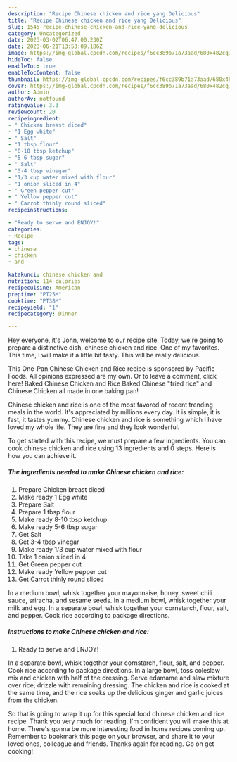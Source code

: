 ```yaml
---
description: "Recipe Chinese chicken and rice yang Delicious"
title: "Recipe Chinese chicken and rice yang Delicious"
slug: 1545-recipe-chinese-chicken-and-rice-yang-delicious
category: Uncategorized
date: 2023-03-02T06:47:00.230Z
date: 2023-06-21T13:53:09.186Z
image: https://img-global.cpcdn.com/recipes/f6cc389b71a73aad/680x482cq70/chinese-chicken-and-rice-recipe-main-photo.jpg
hideToc: false
enableToc: true
enableTocContent: false
thumbnail: https://img-global.cpcdn.com/recipes/f6cc389b71a73aad/680x482cq70/chinese-chicken-and-rice-recipe-main-photo.jpg
cover: https://img-global.cpcdn.com/recipes/f6cc389b71a73aad/680x482cq70/chinese-chicken-and-rice-recipe-main-photo.jpg
author: Admin
authorAv: notfound
ratingvalue: 3.3
reviewcount: 20
recipeingredient:
- " Chicken breast diced"
- "1 Egg white"
- " Salt"
- "1 tbsp flour"
- "8-10 tbsp ketchup"
- "5-6 tbsp sugar"
- " Salt"
- "3-4 tbsp vinegar"
- "1/3 cup water mixed with flour"
- "1 onion sliced in 4"
- " Green pepper cut"
- " Yellow pepper cut"
- " Carrot thinly round sliced"
recipeinstructions:

- "Ready to serve and ENJOY!"
categories:
- Recipe
tags:
- chinese
- chicken
- and

katakunci: chinese chicken and 
nutrition: 114 calories
recipecuisine: American
preptime: "PT25M"
cooktime: "PT38M"
recipeyield: "1"
recipecategory: Dinner

---
```



Hey everyone, it's John, welcome to our recipe site. Today, we're going to prepare a distinctive dish, chinese chicken and rice. One of my favorites. This time, I will make it a little bit tasty. This will be really delicious.

This One-Pan Chinese Chicken and Rice recipe is sponsored by Pacific Foods. All opinions expressed are my own. Or to leave a comment, click here! Baked Chinese Chicken and Rice Baked Chinese &#34;fried rice&#34; and Chinese Chicken all made in one baking pan!

Chinese chicken and rice is one of the most favored of recent trending meals in the world. It's appreciated by millions every day. It is simple, it is fast, it tastes yummy. Chinese chicken and rice is something which I have loved my whole life. They are fine and they look wonderful.


To get started with this recipe, we must prepare a few ingredients. You can cook chinese chicken and rice using 13 ingredients and 0 steps. Here is how you can achieve it.

<!--inarticleads1-->

##### The ingredients needed to make Chinese chicken and rice:

1. Prepare  Chicken breast diced
1. Make ready 1 Egg white
1. Prepare  Salt
1. Prepare 1 tbsp flour
1. Make ready 8-10 tbsp ketchup
1. Make ready 5-6 tbsp sugar
1. Get  Salt
1. Get 3-4 tbsp vinegar
1. Make ready 1/3 cup water mixed with flour
1. Take 1 onion sliced in 4
1. Get  Green pepper cut
1. Make ready  Yellow pepper cut
1. Get  Carrot thinly round sliced


In a medium bowl, whisk together your mayonnaise, honey, sweet chili sauce, sriracha, and sesame seeds. In a medium bowl, whisk together your milk and egg. In a separate bowl, whisk together your cornstarch, flour, salt, and pepper. Cook rice according to package directions. 

<!--inarticleads2-->

##### Instructions to make Chinese chicken and rice:


1. Ready to serve and ENJOY!

In a separate bowl, whisk together your cornstarch, flour, salt, and pepper. Cook rice according to package directions. In a large bowl, toss coleslaw mix and chicken with half of the dressing. Serve edamame and slaw mixture over rice; drizzle with remaining dressing. The chicken and rice is cooked at the same time, and the rice soaks up the delicious ginger and garlic juices from the chicken. 

So that is going to wrap it up for this special food chinese chicken and rice recipe. Thank you very much for reading. I'm confident you will make this at home. There's gonna be more interesting food in home recipes coming up. Remember to bookmark this page on your browser, and share it to your loved ones, colleague and friends. Thanks again for reading. Go on get cooking!

